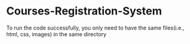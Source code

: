 # Courses-Registration-System
To run the code successfully, you only need to have the same files(i.e., html, css, images) in the same directory
